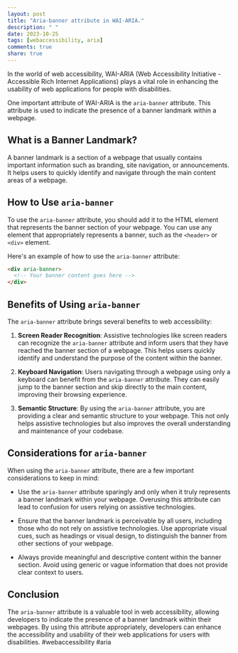 ```yaml
---
layout: post
title: "Aria-banner attribute in WAI-ARIA."
description: " "
date: 2023-10-25
tags: [webaccessibility, aria]
comments: true
share: true
---
```


In the world of web accessibility, WAI-ARIA (Web Accessibility Initiative - Accessible Rich Internet Applications) plays a vital role in enhancing the usability of web applications for people with disabilities. 

One important attribute of WAI-ARIA is the `aria-banner` attribute. This attribute is used to indicate the presence of a banner landmark within a webpage. 

## What is a Banner Landmark?

A banner landmark is a section of a webpage that usually contains important information such as branding, site navigation, or announcements. It helps users to quickly identify and navigate through the main content areas of a webpage.

## How to Use `aria-banner`

To use the `aria-banner` attribute, you should add it to the HTML element that represents the banner section of your webpage. You can use any element that appropriately represents a banner, such as the `<header>` or `<div>` element.

Here's an example of how to use the `aria-banner` attribute:

```html
<div aria-banner>
  <!-- Your banner content goes here -->
</div>
```

## Benefits of Using `aria-banner`

The `aria-banner` attribute brings several benefits to web accessibility:

1. **Screen Reader Recognition**: Assistive technologies like screen readers can recognize the `aria-banner` attribute and inform users that they have reached the banner section of a webpage. This helps users quickly identify and understand the purpose of the content within the banner.

2. **Keyboard Navigation**: Users navigating through a webpage using only a keyboard can benefit from the `aria-banner` attribute. They can easily jump to the banner section and skip directly to the main content, improving their browsing experience.

3. **Semantic Structure**: By using the `aria-banner` attribute, you are providing a clear and semantic structure to your webpage. This not only helps assistive technologies but also improves the overall understanding and maintenance of your codebase.

## Considerations for `aria-banner`

When using the `aria-banner` attribute, there are a few important considerations to keep in mind:

- Use the `aria-banner` attribute sparingly and only when it truly represents a banner landmark within your webpage. Overusing this attribute can lead to confusion for users relying on assistive technologies.

- Ensure that the banner landmark is perceivable by all users, including those who do not rely on assistive technologies. Use appropriate visual cues, such as headings or visual design, to distinguish the banner from other sections of your webpage.

- Always provide meaningful and descriptive content within the banner section. Avoid using generic or vague information that does not provide clear context to users.

## Conclusion

The `aria-banner` attribute is a valuable tool in web accessibility, allowing developers to indicate the presence of a banner landmark within their webpages. By using this attribute appropriately, developers can enhance the accessibility and usability of their web applications for users with disabilities. #webaccessibility #aria